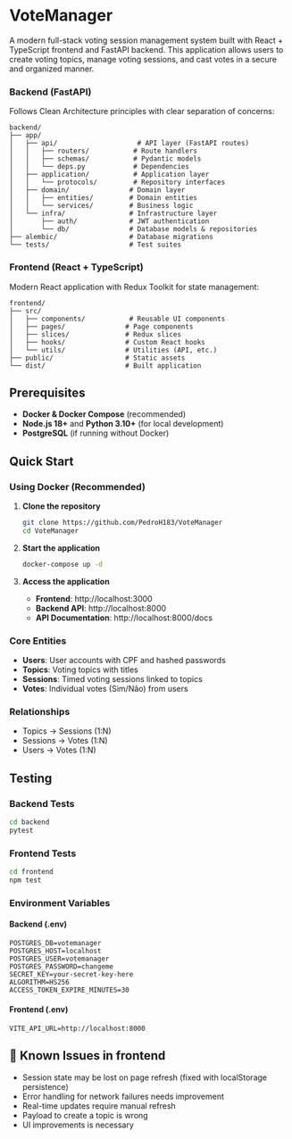 # VoteManager

A modern full-stack voting session management system built with React + TypeScript frontend and FastAPI backend. This application allows users to create voting topics, manage voting sessions, and cast votes in a secure and organized manner.

### Backend (FastAPI)
Follows Clean Architecture principles with clear separation of concerns:

```
backend/
├── app/
│   ├── api/                    # API layer (FastAPI routes)
│   │   ├── routers/           # Route handlers
│   │   ├── schemas/           # Pydantic models
│   │   └── deps.py            # Dependencies
│   ├── application/           # Application layer
│   │   └── protocols/         # Repository interfaces
│   ├── domain/               # Domain layer
│   │   ├── entities/         # Domain entities
│   │   └── services/         # Business logic
│   └── infra/                # Infrastructure layer
│       ├── auth/             # JWT authentication
│       └── db/               # Database models & repositories
├── alembic/                  # Database migrations
└── tests/                    # Test suites
```

### Frontend (React + TypeScript)
Modern React application with Redux Toolkit for state management:

```
frontend/
├── src/
│   ├── components/           # Reusable UI components
│   ├── pages/               # Page components
│   ├── slices/              # Redux slices
│   ├── hooks/               # Custom React hooks
│   └── utils/               # Utilities (API, etc.)
├── public/                  # Static assets
└── dist/                    # Built application
```

## Prerequisites

- **Docker & Docker Compose** (recommended)
- **Node.js 18+** and **Python 3.10+** (for local development)
- **PostgreSQL** (if running without Docker)

## Quick Start

### Using Docker (Recommended)

1. **Clone the repository**
   ```bash
   git clone https://github.com/PedroH183/VoteManager
   cd VoteManager
   ```

2. **Start the application**
   ```bash
   docker-compose up -d
   ```

3. **Access the application**
   - **Frontend**: http://localhost:3000
   - **Backend API**: http://localhost:8000
   - **API Documentation**: http://localhost:8000/docs

### Core Entities

- **Users**: User accounts with CPF and hashed passwords
- **Topics**: Voting topics with titles
- **Sessions**: Timed voting sessions linked to topics
- **Votes**: Individual votes (Sim/Não) from users

### Relationships

- Topics → Sessions (1:N)
- Sessions → Votes (1:N)
- Users → Votes (1:N)

## Testing

### Backend Tests
```bash
cd backend
pytest
```

### Frontend Tests
```bash
cd frontend
npm test
```

### Environment Variables

#### Backend (.env)
```env
POSTGRES_DB=votemanager
POSTGRES_HOST=localhost
POSTGRES_USER=votemanager
POSTGRES_PASSWORD=changeme
SECRET_KEY=your-secret-key-here
ALGORITHM=HS256
ACCESS_TOKEN_EXPIRE_MINUTES=30
```

#### Frontend (.env)
```env
VITE_API_URL=http://localhost:8000
```

## 🐛 Known Issues in frontend

- Session state may be lost on page refresh (fixed with localStorage persistence)
- Error handling for network failures needs improvement
- Real-time updates require manual refresh
- Payload to create a topic is wrong
- UI improvements is necessary

